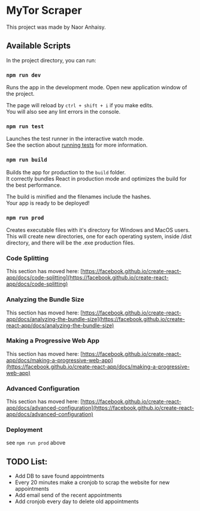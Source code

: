 # MyTor Scraper

This project was made by Naor Anhaisy.

## Available Scripts

In the project directory, you can run:

### `npm run dev`

Runs the app in the development mode.
Open new application window of the project.

The page will reload by `ctrl + shift + i` if you make edits.\
You will also see any lint errors in the console.

### `npm run test`

Launches the test runner in the interactive watch mode.\
See the section about [running tests](https://facebook.github.io/create-react-app/docs/running-tests) for more information.

### `npm run build`

Builds the app for production to the `build` folder.\
It correctly bundles React in production mode and optimizes the build for the best performance.

The build is minified and the filenames include the hashes.\
Your app is ready to be deployed!

### `npm run prod`

Creates executable files with it's directory for Windows and MacOS users. This will create new directories, one for each operating system, inside /dist directory, and there will be the .exe production files.

### Code Splitting

This section has moved here: [https://facebook.github.io/create-react-app/docs/code-splitting](https://facebook.github.io/create-react-app/docs/code-splitting)

### Analyzing the Bundle Size

This section has moved here: [https://facebook.github.io/create-react-app/docs/analyzing-the-bundle-size](https://facebook.github.io/create-react-app/docs/analyzing-the-bundle-size)

### Making a Progressive Web App

This section has moved here: [https://facebook.github.io/create-react-app/docs/making-a-progressive-web-app](https://facebook.github.io/create-react-app/docs/making-a-progressive-web-app)

### Advanced Configuration

This section has moved here: [https://facebook.github.io/create-react-app/docs/advanced-configuration](https://facebook.github.io/create-react-app/docs/advanced-configuration)

### Deployment

see `npm run prod` above

## TODO List:

* Add DB to save found appointments
* Every 20 minutes make a cronjob to scrap the website for new appointments
* Add email send of the recent appointments
* Add cronjob every day to delete old appointments